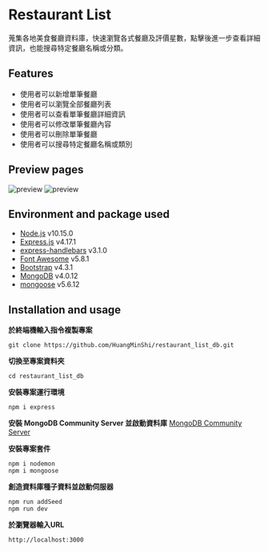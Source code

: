 # Restaurant List
蒐集各地美食餐廳資料庫，快速瀏覽各式餐廳及評價星數，點擊後進一步查看詳細資訊，也能搜尋特定餐廳名稱或分類。

## Features
* 使用者可以新增單筆餐廳
* 使用者可以瀏覽全部餐廳列表
* 使用者可以查看單筆餐廳詳細資訊
* 使用者可以修改單筆餐廳內容
* 使用者可以刪除單筆餐廳
* 使用者可以搜尋特定餐廳名稱或類別

## Preview pages
![preview](/images/index_page.png)
![preview](/images/show_page.png)

## Environment and package used
* [Node.js](https://nodejs.org/en/) v10.15.0
* [Express.js](https://expressjs.com/) v4.17.1
* [express-handlebars](https://www.npmjs.com/package/express-handlebars) v3.1.0
* [Font Awesome](https://fontawesome.com/) v5.8.1
* [Bootstrap](https://getbootstrap.com/) v4.3.1
* [MongoDB](https://www.mongodb.com/download-center/community) v4.0.12
* [mongoose](https://mongoosejs.com/) v5.6.12

## Installation and usage
**於終端機輸入指令複製專案**
```git=
git clone https://github.com/HuangMinShi/restaurant_list_db.git
```

**切換至專案資料夾**
```=
cd restaurant_list_db
```

**安裝專案運行環境**
```npm=
npm i express
```

**安裝 MongoDB Community Server 並啟動資料庫**
[MongoDB Community Server](https://www.mongodb.com/download-center/community)


**安裝專案套件**
```npm=
npm i nodemon
npm i mongoose
```

**創造資料庫種子資料並啟動伺服器**
```npm=
npm run addSeed
npm run dev
```

**於瀏覽器輸入URL**
```
http://localhost:3000
```